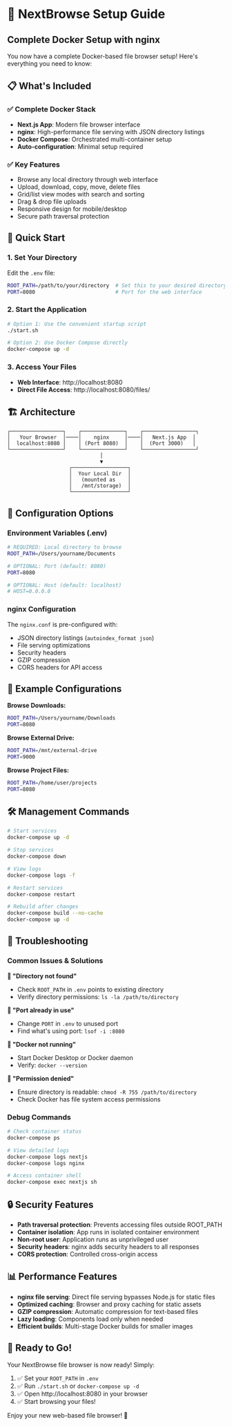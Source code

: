 # 🚀 NextBrowse Setup Guide

## Complete Docker Setup with nginx

You now have a complete Docker-based file browser setup! Here's everything you need to know:

## 📋 What's Included

### ✅ Complete Docker Stack
- **Next.js App**: Modern file browser interface
- **nginx**: High-performance file serving with JSON directory listings  
- **Docker Compose**: Orchestrated multi-container setup
- **Auto-configuration**: Minimal setup required

### ✅ Key Features
- Browse any local directory through web interface
- Upload, download, copy, move, delete files
- Grid/list view modes with search and sorting
- Drag & drop file uploads
- Responsive design for mobile/desktop
- Secure path traversal protection

## 🎯 Quick Start

### 1. Set Your Directory
Edit the `.env` file:
```bash
ROOT_PATH=/path/to/your/directory  # Set this to your desired directory
PORT=8080                          # Port for the web interface
```

### 2. Start the Application
```bash
# Option 1: Use the convenient startup script
./start.sh

# Option 2: Use Docker Compose directly  
docker-compose up -d
```

### 3. Access Your Files
- **Web Interface**: http://localhost:8080
- **Direct File Access**: http://localhost:8080/files/

## 🏗️ Architecture

```
┌─────────────────┐    ┌──────────────┐    ┌─────────────────┐
│   Your Browser  │────│    nginx     │────│   Next.js App  │
│  localhost:8080 │    │ (Port 8080)  │    │  (Port 3000)   │
└─────────────────┘    └──────────────┘    └─────────────────┘
                              │
                              ▼
                    ┌──────────────────┐
                    │  Your Local Dir  │
                    │   (mounted as    │
                    │   /mnt/storage)  │
                    └──────────────────┘
```

## 🔧 Configuration Options

### Environment Variables (.env)
```bash
# REQUIRED: Local directory to browse
ROOT_PATH=/Users/yourname/Documents

# OPTIONAL: Port (default: 8080)
PORT=8080

# OPTIONAL: Host (default: localhost)
# HOST=0.0.0.0
```

### nginx Configuration
The `nginx.conf` is pre-configured with:
- JSON directory listings (`autoindex_format json`)
- File serving optimizations
- Security headers
- GZIP compression
- CORS headers for API access

## 📁 Example Configurations

**Browse Downloads:**
```bash
ROOT_PATH=/Users/yourname/Downloads
PORT=8080
```

**Browse External Drive:**
```bash
ROOT_PATH=/mnt/external-drive
PORT=9000
```

**Browse Project Files:**
```bash
ROOT_PATH=/home/user/projects
PORT=8080
```

## 🛠️ Management Commands

```bash
# Start services
docker-compose up -d

# Stop services  
docker-compose down

# View logs
docker-compose logs -f

# Restart services
docker-compose restart

# Rebuild after changes
docker-compose build --no-cache
docker-compose up -d
```

## 🐛 Troubleshooting

### Common Issues & Solutions

**🔴 "Directory not found"**
- Check `ROOT_PATH` in `.env` points to existing directory
- Verify directory permissions: `ls -la /path/to/directory`

**🔴 "Port already in use"**
- Change `PORT` in `.env` to unused port
- Find what's using port: `lsof -i :8080`

**🔴 "Docker not running"**
- Start Docker Desktop or Docker daemon
- Verify: `docker --version`

**🔴 "Permission denied"**
- Ensure directory is readable: `chmod -R 755 /path/to/directory`
- Check Docker has file system access permissions

### Debug Commands
```bash
# Check container status
docker-compose ps

# View detailed logs
docker-compose logs nextjs
docker-compose logs nginx

# Access container shell
docker-compose exec nextjs sh
```

## 🔒 Security Features

- **Path traversal protection**: Prevents accessing files outside ROOT_PATH
- **Container isolation**: App runs in isolated container environment
- **Non-root user**: Application runs as unprivileged user
- **Security headers**: nginx adds security headers to all responses
- **CORS protection**: Controlled cross-origin access

## 📊 Performance Features

- **nginx file serving**: Direct file serving bypasses Node.js for static files
- **Optimized caching**: Browser and proxy caching for static assets
- **GZIP compression**: Automatic compression for text-based files
- **Lazy loading**: Components load only when needed
- **Efficient builds**: Multi-stage Docker builds for smaller images

## 🎉 Ready to Go!

Your NextBrowse file browser is now ready! Simply:

1. ✅ Set your `ROOT_PATH` in `.env`
2. ✅ Run `./start.sh` or `docker-compose up -d`
3. ✅ Open http://localhost:8080 in your browser
4. ✅ Start browsing your files!

Enjoy your new web-based file browser! 🎊